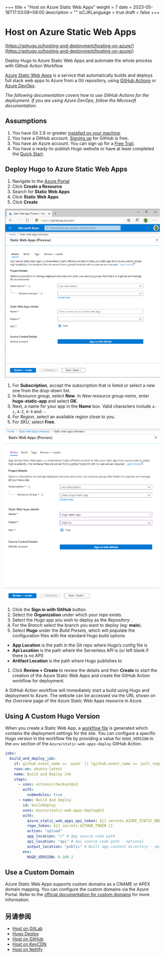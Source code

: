 +++
title = "Host on Azure Static Web Apps"
weight = 7
date = 2023-05-18T17:03:08+08:00
description = ""
isCJKLanguage = true
draft = false
+++

# Host on Azure Static Web Apps

[https://gohugo.io/hosting-and-deployment/hosting-on-azure/](https://gohugo.io/hosting-and-deployment/hosting-on-azure/)

Deploy Hugo to Azure Static Web Apps and automate the whole process with Github Action Workflow

[Azure Static Web Apps](https://docs.microsoft.com/azure/static-web-apps/?WT.mc_id=javascript-26008-aapowell) is a service that automatically builds and deploys full stack web apps to Azure from a Git repository, using [GitHub Actions](https://docs.github.com/en/actions) or [Azure DevOps](https://docs.microsoft.com/azure/static-web-apps/publish-devops?WT.mc_id=javascript-26008-aapowell).

*The following documentation covers how to use GitHub Actions for the deployment. If you are using Azure DevOps, follow the Microsoft documentation.*

## Assumptions 

1. You have Git 2.8 or greater [installed on your machine](https://git-scm.com/downloads).
2. You have a GitHub account. [Signing up](https://github.com/join) for GitHub is free.
3. You have an Azure account. You can sign up for a [Free Trail](https://azure.microsoft.com/free/?WT.mc_id=javascript-26008-aapowell).
4. You have a ready-to-publish Hugo website or have at least completed the [Quick Start](https://gohugo.io/getting-started/quick-start/).

## Deploy Hugo to Azure Static Web Apps 

1. Navigate to the [Azure Portal](https://portal.azure.com/)
2. Click **Create a Resource**
3. Search for **Static Web Apps**
4. Click **Static Web Apps**
5. Click **Create**

![Create in Azure Portal](HostOnAzureStaticWebApps_img/create-in-portal.png)

1. For **Subscription**, accept the subscription that is listed or select a new one from the drop-down list.
2. In *Resource group*, select **New**. In *New resource group name*, enter **hugo-static-app** and select **OK**.
3. Next, a name for your app in the **Name** box. Valid characters include `a-z`, `A-Z`, `0-9` and `-`.
4. For *Region*, select an available region close to you.
5. For *SKU*, select **Free**.

![Basic app details](HostOnAzureStaticWebApps_img/basic-app-details.png)

1. Click the **Sign in with GitHub** button.
2. Select the **Organization** under which your repo exists.
3. Select the Hugo app you wish to deploy as the *Repository* .
4. For the *Branch* select the branch you want to deploy (eg: **main**).
5. Select **Hugo** under the *Build Presets*, which will populate the configuration files with the standard Hugo build options

- **App Location** is the path in the Git repo where Hugo’s config file is
- **Api Location** is the path where the Serverless API is (or left blank if there is no API)
- **Artifact Location** is the path where Hugo publishes to

1. Click **Review + Create** to review the details and then **Create** to start the creation of the Azure Static Web Apps and create the GitHub Action workflow for deployment.

A GitHub Action workflow will immediately start a build using Hugo and deployment to Azure. The website can be accessed via the URL shown on the *Overview* page of the Azure Static Web Apps resource in Azure.

## Using A Custom Hugo Version 

When you create a Static Web App, a [workflow file](https://docs.microsoft.com/azure/static-web-apps/github-actions-workflow?WT.mc_id=javascript-26008-aapowell) is generated which contains the deployment settings for the site. You can configure a specific Hugo version in the workflow file by providing a value for `HUGO_VERSION` in the `env` section of the `Azure/static-web-apps-deploy` GitHub Action.

```yaml
jobs:
  build_and_deploy_job:
    if: github.event_name == 'push' || (github.event_name == 'pull_request' && github.event.action != 'closed')
    runs-on: ubuntu-latest
    name: Build and Deploy Job
    steps:
      - uses: actions/checkout@v3
        with:
          submodules: true
      - name: Build And Deploy
        id: builddeploy
        uses: Azure/static-web-apps-deploy@v1
        with:
          azure_static_web_apps_api_token: ${{ secrets.AZURE_STATIC_WEB_APPS_API_TOKEN }}
          repo_token: ${{ secrets.GITHUB_TOKEN }}
          action: "upload"
          app_location: "/" # App source code path
          api_location: "api" # Api source code path - optional
          output_location: "public" # Built app content directory - optional
        env:
          HUGO_VERSION: 0.100.2
```

## Use a Custom Domain 

Azure Static Web Apps supports custom domains as a CNAME or APEX domain mapping. You can configure the custom domains via the Azure Portal. Refer to the [official documentation for custom domains](https://docs.microsoft.com/azure/static-web-apps/custom-domain?WT.mc_id=javascript-26008-aapowell) for more information.

## 另请参阅

- [Host on GitLab](https://gohugo.io/hosting-and-deployment/hosting-on-gitlab/)
- [Hugo Deploy](https://gohugo.io/hosting-and-deployment/hugo-deploy/)
- [Host on GitHub](https://gohugo.io/hosting-and-deployment/hosting-on-github/)
- [Host on KeyCDN](https://gohugo.io/hosting-and-deployment/hosting-on-keycdn/)
- [Host on Netlify](https://gohugo.io/hosting-and-deployment/hosting-on-netlify/)
